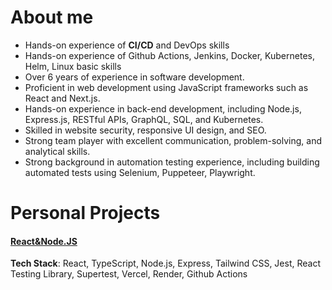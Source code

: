 # About me
- Hands-on experience of **CI/CD** and DevOps skills
- Hands-on experience of Github Actions, Jenkins, Docker, Kubernetes, Helm, Linux basic skills
- Over 6 years of experience in software development.
- Proficient in web development using JavaScript frameworks such as React and Next.js.
- Hands-on experience in back-end development, including Node.js, Express.js, RESTful APIs, GraphQL, SQL, and Kubernetes.
- Skilled in website security, responsive UI design, and SEO.
- Strong team player with excellent communication, problem-solving, and analytical skills.
- Strong background in automation testing experience, including building automated tests using Selenium, Puppeteer, Playwright.
# Personal Projects
#### [React&Node.JS](https://github.com/WeinaL/capital-quiz-app)
**Tech Stack**: React, TypeScript, Node.js, Express, Tailwind CSS, Jest, React Testing Library, Supertest, Vercel, Render, Github Actions
